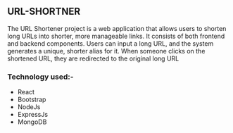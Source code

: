 ## URL-SHORTNER

The URL Shortener project is a web application that allows users to shorten long URLs into shorter, more manageable links. It consists of both frontend and backend components. Users can input a long URL, and the system generates a unique, shorter alias for it. When someone clicks on the shortened URL, they are redirected to the original long URL

### Technology used:-

- React
- Bootstrap
- NodeJs
- ExpressJs
- MongoDB
